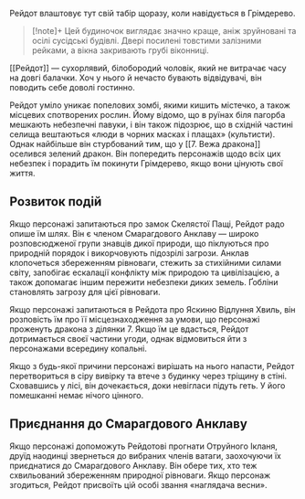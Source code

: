 Рейдот влаштовує тут свій табір щоразу, коли навідується в Грімдерево.

>[!note]+
>Цей будиночок виглядає значно краще, аніж зруйновані та осілі сусідські будівлі. Двері посилені товстими залізними рейками, а вікна закривають грубі віконниці.

[[Рейдот]] — сухорлявий, білобородий чоловік, який не витрачає часу на довгі балачки. Хоч у нього й нечасто бувають відвідувачі, він поводить себе доволі гостинно. 

Рейдот уміло уникає попелових зомбі, якими кишить містечко, а також місцевих спотворених рослин. Йому відомо, що в руїнах біля пагорба мешкають небезпечні павуки, і він також підозрює, що в східній частині селища вештаються «люди в чорних масках і плащах» (культисти). Однак найбільше він стурбований тим, що у [[7. Вежа дракона]] оселився зелений дракон. Він попередить персонажів щодо всіх цих небезпек і порадить їм покинути Грімдерево, якщо вони цінують свої життя.

## Розвиток подій
Якщо персонажі запитаються про замок Скелястої Пащі, Рейдот радо опише їм шлях. Він є членом Смарагдового Анклаву — широко розповсюдженої групи знавців дикої природи, що піклуються про природній порядок і викорчовують підозрілі загрози. Анклав клопочеться збереженням рівноваги, стежить за стихійними силами світу, запобігає ескалації конфлікту між природою та цивілізацією, а також допомагає іншим пережити небезпеки диких земель. Ґобліни становлять загрозу для цієї рівноваги.

Якщо персонажі запитаються в Рейдота про Яскиню Відлуння Хвиль, він розповість їм про її місцезнаходження за умови, що персонажі проженуть дракона з ділянки 7. Якщо їм це вдасться, Рейдот дотримається своєї частини угоди, однак відмовиться йти з персонажами всередину копальні.

Якщо з будь-якої причини персонажі вирішать на нього напасти, Рейдот перетвориться в сіру вивірку та втече з будинку через тріщину в стіні. Сховавшись у лісі, він дочекається, доки невігласи підуть геть. У його помешканні немає нічого цінного.

## Приєднання до Смарагдового Анклаву
Якщо персонажі допоможуть Рейдотові прогнати Отруйного Ікланя, друїд наодинці звернеться до вибраних членів ватаги, заохочуючи їх приєднатися до Смарагдового Анклаву. Він обере тих, хто теж схвильований збереженням природної рівноваги. Якщо персонаж згодиться, Рейдот присвоїть цій особі звання «наглядача весни».